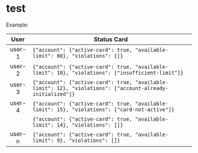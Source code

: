 # test

  Example:
  
|	User	            |		Status Card       		|
| :---------------------------: |-------------------------------|
|		user-1			 		|`{"account": {"active-card": true, "available-limit": 80}, "violations": []}`|
|		user-2         			|`{"account": {"active-card": true, "available-limit": 10}, "violations": ["insufficient-limit"]}`|           
|		user-3					|`{"account": {"active-card": true, "available-limit": 12}, "violations": ["account-already-initialized"]}`|
|		user-4					|`{"account": {"active-card": true, "available-limit": 15}, "violations": ["card-not-active"]}`|
|								|`{"account": {"active-card": true, "available-limit": 14}, "violations": []}`|
|		user-n					|`{"account": {"active-card": true, "available-limit": 9}, "violations": []}`|
